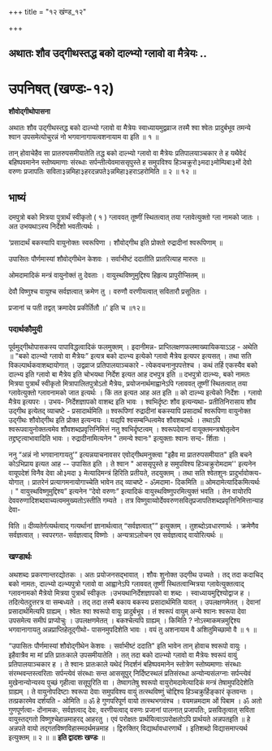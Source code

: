+++
title = "१२ खंण्ड_१२"

+++


## अथातः शौव उद्गीथस्तद्ध बको दाल्भ्यो ग्लावो वा मैत्रेयः ..

# **उपनिषत् (खण्डः-१२)**

**शौवोद्गीथोपासना**

अथातः शौव उद्गीथस्तद्ध बको दाल्भ्यो ग्लावो वा मैत्रेयः स्वाध्यायमुद्वव्राज तस्मै श्वा श्वेतः प्रादुर्बभूव तमन्ये श्वान उपसमेत्योचुरन्नं नो भगवानागायत्वशनायाम वा इति ॥ १ ॥

तान् होवाचेहैव सा प्रातरुपसमीयातेति तद्ध बको दाल्भ्यो ग्लावो वा मैत्रेयः प्रतिपालयाञ्चकार ते ह यथैवेदं बहिष्पवमानेन स्तोष्यमाणाः संरब्धाः सर्पन्तीत्येवमाससृपुस्ते ह समुपविश्य हिञ्चक्रुरो३मदा३मोम्पिबा३मों देवो वरुणः प्रजापतिः सविता३न्नमिहा३हरदन्नपते३न्नमिहा३हराऽहरोमिति ॥ २ ॥ १२ ॥

## **भाष्यं**

दमपुत्रो बको मित्रया पुत्रार्थं स्वीकृतो ( १ ) ग्लाववत् तूष्णीं स्थितत्वात् तया ग्लावेत्युक्तो ग्ला नामको जातः । अत उभयथाऽस्य निर्देशो भवतीत्यर्थः ।

‘प्रसादार्थं बकस्यापि वायुनोक्तः स्वरूपिणा । शौवोद्गीथ इति प्रोक्तो रुद्रादीनां श्वरूपिणाम् ॥

उपासितः पौर्णमास्यां शौवोद्गीथेन केशवः । सर्वाभीष्टं ददातीति प्रातरित्याह मारुतः ॥

ओमदामादिकं मन्त्रं वायुनोक्तं तु देवताः । वायुस्थविष्णुमुद्दिश्य हिहृत्य प्रापुरीप्सितम् ॥

देवौ विष्णुश्च वायुश्च सर्वज्ञत्वात् क्रमेण तु । वरुणौ वरणीयत्वात् सवितारौ प्रसूतितः ।

प्रजानां च पती तद्वत् क्रमादेव प्रकीर्तितौ ॥' इति च ॥१२॥

### पदार्थकौमुदी

पूर्वमुद्गीथोपासकस्य पापाविद्धत्वादिकं फलमुक्तम् । इदानीमन्न- प्राप्तिलक्षणफलमाख्यायिकयाऽऽह - अथेति ॥ "बको दाल्भ्यो ग्लावो वा मैत्रेयः” इत्यत्र बको दाल्भ्य इत्येको ग्लावो मैत्रेय इत्यपर इत्यसत् । तथा सति विकल्पार्थकवाशब्दायोगात् । उद्वव्राज प्रतिपालयाञ्चकारे - त्येकवचनानुपपत्तेश्च । कथं तर्हि एकस्यैव बको दाल्भ्य इति ग्लावो बा मैत्रेय इति चोभयथा निर्देश इत्यत आह दभपुत्र इति ॥ दभपुत्रो दाल्भ्यः, बको नामतः मित्रया पुत्रार्थं स्वीकृतो मित्रापालितपुत्रोऽतो मैत्रेयः, प्रयोजनार्थमाह्वानेऽपि ग्लाववत् तूष्णीं स्थितत्वात् तया ग्लावेत्युक्तो ग्लावनामको जात इत्यर्थः । किं तत इत्यत आह अत इति ॥ को दाल्भ्य इत्येको निर्देशः । ग्लावो मैत्रेय इत्यपरः । उभय- निर्देशज्ञापको वाशब्द इति भावः । श्वभिर्दृष्टः शौव इत्यन्यथा- प्रतीतिनिरासाय शौव उद्गीथ इत्येतद् व्याचष्टे - प्रसादार्थमिति ॥ श्वरूपिणां रुद्रादीनां बकस्यापि प्रसादार्थं श्वरूपिणा वायुनोक्त उद्गीथः शौवोद्गीथ इति प्रोक्त इत्यन्वयः । यद्यपि श्वसम्बन्धित्वमेव शौवशब्दार्थः । तथाऽपि श्वरूपवायुनोक्तत्वमेव शौवशब्दप्रवृत्तिनिमित्तं नतु श्वभिर्दृष्टत्वम् । श्वरूपदेवानां वायूक्तमन्त्रश्रोतृत्वेन तद्द्रष्टृत्वाभावादिति भावः । रुद्रादीनामित्यनेन " तमन्ये श्वानः" इत्युक्ताः श्वानः सन्द- र्शिताः ।

ननु “अन्नं नो भगवानागायतु’” इत्यन्नयाचनावसर एवोद्गीथमनुक्त्वा "इहैव मा प्रातरुपसमीयात" इति बचने कोऽभिप्राय इत्यत आह -- उपासित इति । ते श्वान " आससृपुस्ते ह समुपविश्य हिञ्चक्रुरोमदाम'' इत्यनेन वायूपदेशं विनैव देवा ओ३मदा ३ मेत्यादिमन्त्रं हिरिति प्रतीयते, तदयुक्तम् । तथा सति श्वेतशुनः प्रादुर्भावोक्त्य- योगात् । प्रातरेनं प्रत्यागमनायोगाच्चेति भावेन तद् व्याचष्टे - ॐमदामा- दिकमिति ॥ ओमदामेत्यादिकमित्यर्थः । " वायुस्थविष्णुमुद्दिश्य” इत्यनेन “देवो वरुणः” इत्यादिकं वायुस्थविष्णुपरमित्युक्तं भवति । तेन वायोरपि देववरुणादिशब्दवाच्यत्वममुख्यतोऽस्तीति गम्यते । तत्र विष्णुवाय्वोर्देववरुणसवितृप्रजापतिशब्दप्रवृत्तिनिमित्तान्याह देवा-

विति ॥ दीव्यतेर्गत्यर्थत्वाद् गत्यर्थानां ज्ञानार्थत्वात् “सर्वज्ञत्वात्”” इत्युक्तम् । तुशब्दोऽवधारणार्थः । क्रमेणैव सर्वज्ञत्वात् । स्वपरगत- सर्वज्ञत्वाद् विष्णोः । अन्यत्राऽलोचन एव सर्वज्ञत्वाद् वायोरित्यर्थः ॥

### **खण्डार्थः**

अथशब्दः प्रकरणान्तरद्योतकः । अतः प्रयोजनसद्भावात् । शौवः शुनोक्त उद्गीथ उच्यते । तद् तदा कदाचिद् बको नामतः, दाल्भ्यो दल्भ्यपुत्रो ग्लावो वा आह्वानेऽपि ग्लाववत् तूष्णीं स्थितत्वान्मित्रया ग्लावेत्युक्तत्वाद् ग्लावनामको मैत्रेयो मित्रया पुत्रार्थं स्वीकृतः ।उभयथानिर्देशज्ञापको वा शब्दः । स्वाध्यायमुद्दिश्योद्वाज ह । तदित्येतदुत्तरत्र वा सम्बध्यते । तद् तदा तस्मै बकाय बकस्य प्रसादार्थमिति यावत् । उपलक्षणमेतत् । देवानां प्रसादार्थमित्यपि ग्राह्यम् । श्वेतः श्वा श्वरूपो वायुः प्रादुर्बभूव । तं श्वरूपं वायुम् अन्ये श्वानः श्वरूपा देवा उपसमेत्य समीपं प्राप्योचुः । उपलक्षणमेतत् । बकश्चेत्यपि ग्राह्यम् । किमिति ? नोऽस्माकमन्नमुद्दिश्य भगवानागायतु अन्नप्राप्तिहेतूद्गीथो- पासनमुपदिशेति भावः । वयं तु अशनायाम वै अशितुमिच्छामो वै ॥ १ ॥

“उपासितः पौर्णमास्यां शौवोद्गीथेन केशवः । सर्वाभीष्टं ददाति" इति भावेन तान् होवाच श्वरूपो वायुः । इहैवात्रैव मा मां प्रति प्रातःकाले उपसमीयातेति । तत् तदा बको दाल्भ्यो ग्लावो वा मैत्रेयः श्वरूपं वायुं प्रतिपालयाञ्चकार ह । ते श्वानः प्रातःकाले यथेदं निदर्शनं बहिष्पवमानेन स्तोत्रेण स्तोष्यमाणाः संरब्धाः संरम्भवन्तस्त्वरिताः सर्पन्त्येवं संरब्धाः सन्त आससूपुर् निर्दिष्टस्थलं प्रतिसंरब्धा अन्योन्यसंलग्नाः सर्पन्त्येवं मुखेनान्योन्यस्य पुच्छं गृहीत्वा ससूपुरिति वा । तेष्वागतेषु श्वरूपो वायुरोमदामेत्यादिकं मन्त्रं तेषामुपदिदेशेति ग्राह्यम् । ते वायुनोपदिष्टाः श्वरूपा देवाः समुपविश्य वायुं तत्स्थविष्णुं चोद्दिश्य हिञ्चक्रुर्हिङ्कारं कृतवन्तः । तत्प्रकारमेव दर्शयति - ओमिति ॥ ॐ हे गुणपरिपूर्ण वायो तत्स्थभगवंश्च । वयमन्नमदाम ओं पिबाम । ॐ अतो गुणपूर्णत्वा- दोंनामकः, सर्वज्ञत्वाद् देवः, वरणीयत्वाद् वरुणः प्रजानां पालनात् प्रजापतिः, प्रसवितृत्वात् सविता वायुस्तद्गतो विष्णुश्चेहान्नमाहरद् आहरतु । एवं परोक्षतः प्रार्थयित्वाऽपरोक्षतोऽपि प्रार्थयते अन्नपतइति ॥ हे अन्नपते वायो तद्गतविष्णविहास्मदर्थमन्नमाह । द्विरुक्तिर् विद्यार्थावधारणार्थे । इतिशब्दो विद्यासमाप्त्यर्थ इत्युक्तम् ॥ २ ॥ ॥ **इति द्वादशः खण्डः** ॥

